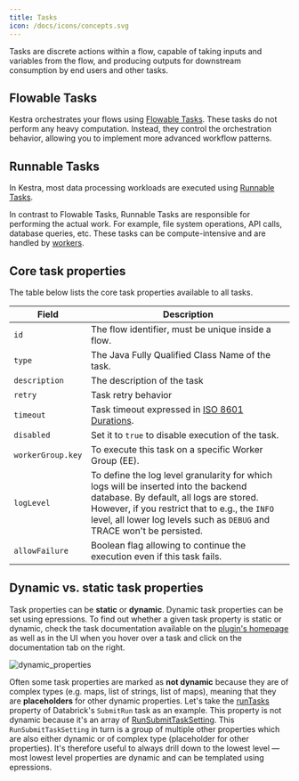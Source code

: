 ```yaml
---
title: Tasks
icon: /docs/icons/concepts.svg
---
```


Tasks are discrete actions within a flow, capable of taking inputs and variables from the flow, and producing outputs for downstream consumption by end users and other tasks.

## Flowable Tasks

Kestra orchestrates your flows using [Flowable Tasks](../07.concepts/01.flowable-tasks). These tasks do not perform any heavy computation. Instead, they control the orchestration behavior, allowing you to implement more advanced workflow patterns.

## Runnable Tasks

In Kestra, most data processing workloads are executed using [Runnable Tasks](../07.concepts/02.runnable-tasks).

In contrast to Flowable Tasks, Runnable Tasks are responsible for performing the actual work. For example, file system operations, API calls, database queries, etc. These tasks can be compute-intensive and are handled by [workers](../04.architecture/worker.md).

## Core task properties

The table below lists the core task properties available to all tasks.

| Field             | Description                                                                                                                                                                                                                                                 |
|-------------------|-------------------------------------------------------------------------------------------------------------------------------------------------------------------------------------------------------------------------------------------------------------|
| `id`              | The flow identifier, must be unique inside a flow.                                                                                                                                                                                                          |
| `type`            | The Java Fully Qualified Class Name of the task.                                                                                                                                                                                                            |
| `description`     | The description of the task                                                                                                                                                                                                                                 |
| `retry`           | Task retry behavior                                                                                                                                                                                                                                         |
| `timeout`         | Task timeout expressed in [ISO 8601 Durations](https://en.wikipedia.org/wiki/ISO_8601#Durations).                                                                                                                                                           |
| `disabled`        | Set it to `true` to disable execution of the task.                                                                                                                                                                                                          |
| `workerGroup.key` | To execute this task on a specific Worker Group (EE).                                                                                                                                                                                                       |
| `logLevel`        | To define the log level granularity for which logs will be inserted into the backend database. By default, all logs are stored. However, if you restrict that to e.g., the `INFO` level, all lower log levels such as `DEBUG` and TRACE won't be persisted. |
| `allowFailure`    | Boolean flag allowing to continue the execution even if this task fails.                                                                                                                                                                                    |

## Dynamic vs. static task properties

Task properties can be **static** or **dynamic**. Dynamic task properties can be set using epressions. To find out whether a given task property is static or dynamic, check the task documentation available on the [plugin's homepage](https://kestra.io/plugins) as well as in the UI when you hover over a task and click on the documentation tab on the right.

![dynamic_properties](/docs/concepts/dynamic_properties.png)

Often some task properties are marked as **not dynamic** because they are of complex types (e.g. maps, list of strings, list of maps), meaning that they are **placeholders** for other dynamic properties. Let's take the [runTasks](https://kestra.io/plugins/tasks/job/io.kestra.plugin.databricks.job.SubmitRun#runtasks) property of Databrick's `SubmitRun` task as an example. This property is not dynamic because it's an array of [RunSubmitTaskSetting](https://kestra.io/plugins/tasks/job/io.kestra.plugin.databricks.job.SubmitRun#runsubmittasksetting). This `RunSubmitTaskSetting` in turn is a group of multiple other properties which are also either dynamic or of complex type (placeholder for other properties). It's therefore useful to always drill down to the lowest level — most lowest level properties are dynamic and can be templated using epressions.


